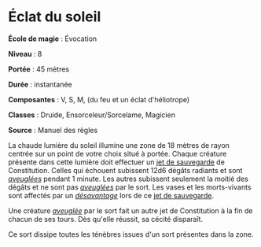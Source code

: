 # Éclat du soleil

**École de magie** : Évocation

**Niveau** : 8

**Portée** : 45 mètres

**Durée** : instantanée

**Composantes** : V, S, M, (du feu et un éclat d'héliotrope)

**Classes** : Druide, Ensorceleur/Sorcelame, Magicien

**Source** : Manuel des règles

La chaude lumière du soleil illumine une zone de 18 mètres de rayon centrée sur un point de votre choix situé à portée. Chaque créature présente dans cette lumière doit effectuer un [jet de sauvegarde](/utiliser-les-caracteristiques/#jets-de-sauvegarde) de Constitution. Celles qui échouent subissent 12d6 dégâts radiants et sont [_aveuglées_](/gerer-la-sante-du-personnage/#aveugle) pendant 1 minute. Les autres subissent seulement la moitié des dégâts et ne sont pas [_aveuglées_](/gerer-la-sante-du-personnage/#aveugle) par le sort. Les vases et les morts-vivants sont affectés par un [_désavantage_](/utiliser-les-caracteristiques/#avantage-et-desavantage) lors de ce [jet de sauvegarde](/utiliser-les-caracteristiques/#jets-de-sauvegarde).

Une créature [_aveuglée_](/gerer-la-sante-du-personnage/#aveugle) par le sort fait un autre jet de Constitution à la fin de chacun de ses tours. Dès qu'elle réussit, sa cécité disparaît.

Ce sort dissipe toutes les ténèbres issues d'un sort présentes dans la zone.
